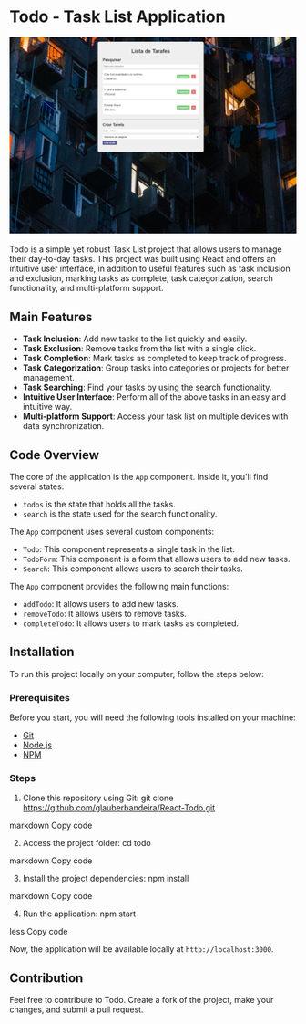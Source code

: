 # Todo - Task List Application

![Projeto Todo](https://github.com/glauberbandeira/React-Todo/blob/main/img.png)


Todo is a simple yet robust Task List project that allows users to manage their day-to-day tasks. This project was built using React and offers an intuitive user interface, in addition to useful features such as task inclusion and exclusion, marking tasks as complete, task categorization, search functionality, and multi-platform support.

## Main Features

- **Task Inclusion**: Add new tasks to the list quickly and easily.
- **Task Exclusion**: Remove tasks from the list with a single click.
- **Task Completion**: Mark tasks as completed to keep track of progress.
- **Task Categorization**: Group tasks into categories or projects for better management.
- **Task Searching**: Find your tasks by using the search functionality.
- **Intuitive User Interface**: Perform all of the above tasks in an easy and intuitive way.
- **Multi-platform Support**: Access your task list on multiple devices with data synchronization.

## Code Overview

The core of the application is the `App` component. Inside it, you'll find several states:

- `todos` is the state that holds all the tasks.
- `search` is the state used for the search functionality.

The `App` component uses several custom components:

- `Todo`: This component represents a single task in the list.
- `TodoForm`: This component is a form that allows users to add new tasks.
- `Search`: This component allows users to search their tasks.

The `App` component provides the following main functions:

- `addTodo`: It allows users to add new tasks.
- `removeTodo`: It allows users to remove tasks.
- `completeTodo`: It allows users to mark tasks as completed.

## Installation

To run this project locally on your computer, follow the steps below:

### Prerequisites

Before you start, you will need the following tools installed on your machine: 
- [Git](https://git-scm.com)
- [Node.js](https://nodejs.org/en/)
- [NPM](https://www.npmjs.com/get-npm)

### Steps

1. Clone this repository using Git:
git clone https://github.com/glauberbandeira/React-Todo.git

markdown
Copy code

2. Access the project folder:
cd todo

markdown
Copy code

3. Install the project dependencies:
npm install

markdown
Copy code

4. Run the application:
npm start

less
Copy code

Now, the application will be available locally at `http://localhost:3000`.

## Contribution

Feel free to contribute to Todo. Create a fork of the project, make your changes, and submit a pull request.